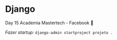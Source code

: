 # Django

Day 15 Academia Mastertech - Facebook 🚀

*Fazer startup:* `django-admin startproject projeto .`

